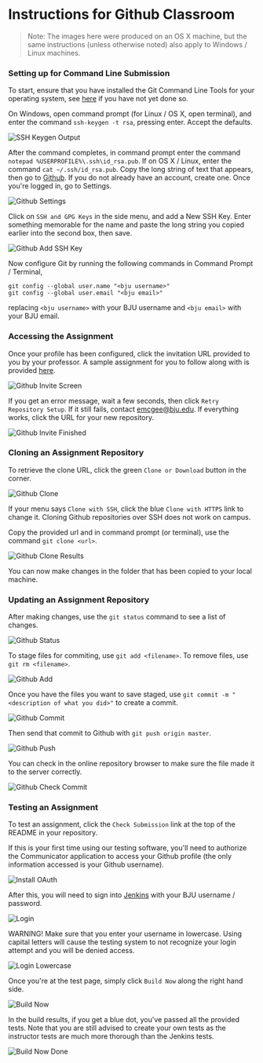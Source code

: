 # Instructions for Github Classroom

> Note: The images here were produced on an OS X machine, but the same instructions (unless otherwise noted) also apply to Windows / Linux machines.

### Setting up for Command Line Submission

To start, ensure that you have installed the Git Command Line Tools for your operating system, see [here](README.md) if you have not yet done so.

On Windows, open command prompt (for Linux / OS X, open terminal), and enter the command `ssh-keygen -t rsa`, pressing enter.  Accept the defaults.

![SSH Keygen Output](images/git/ssh-keygen-output.png)

After the command completes, in command prompt enter the command `notepad %USERPROFILE%\.ssh\id_rsa.pub`.  If on OS X / Linux, enter the command `cat ~/.ssh/id_rsa.pub`. Copy the long string of text that appears, then go to [Github](https://github.com).  If you do not already have an account, create one.  Once you're logged in, go to Settings.

![Github Settings](images/git/github-profile.png)

Click on `SSH and GPG Keys` in the side menu, and add a New SSH Key.  Enter something memorable for the name and paste the long string you copied earlier into the second box, then save.

![Github Add SSH Key](images/git/github-add-ssh-key.png)

Now configure Git by running the following commands in Command Prompt / Terminal,

    git config --global user.name "<bju username>"
    git config --global user.email "<bju email>"

replacing `<bju username>` with your BJU username and `<bju email>` with your BJU email.

### Accessing the Assignment

Once your profile has been configured, click the invitation URL provided to you by your professor.  A sample assignment for you to follow along with is provided [here](https://classroom.github.com/a/iidjEaf-).

![Github Invite Screen](images/git/github-invite-screen.png)

If you get an error message, wait a few seconds, then click `Retry Repository Setup`.  If it still fails, contact emcgee@bju.edu.  If everything works, click the URL for your new repository.

![Github Invite Finished](images/git/github-invite-finished.png)

### Cloning an Assignment Repository

To retrieve the clone URL, click the green `Clone or Download` button in the corner. 

![Github Clone](images/git/github-clone.png)

If your menu says `Clone with SSH`, click the blue `Clone with HTTPS` link to change it.  Cloning Github repositories over SSH does not work on campus.

Copy the provided url and in command prompt (or terminal), use the command `git clone <url>`.

![Github Clone Results](images/git/github-clone-results.png)

You can now make changes in the folder that has been copied to your local machine.

### Updating an Assignment Repository

After making changes, use the `git status` command to see a list of changes.

![Github Status](images/git/git-status.png)

To stage files for commiting, use `git add <filename>`.  To remove files, use `git rm <filename>`.

![Github Add](images/git/git-add.png)

Once you have the files you want to save staged, use `git commit -m "<description of what you did>"` to create a commit.

![Github Commit](images/git/git-commit.png)

Then send that commit to Github with `git push origin master`.

![Github Push](images/git/git-push.png)

You can check in the online repository browser to make sure the file made it to the server correctly.

![Github Check Commit](images/git/github-check-commit.png)

### Testing an Assignment

To test an assignment, click the `Check Submission` link at the top of the README in your repository.

If this is your first time using our testing software, you'll need to authorize the Communicator application to access your Github profile (the only information accessed is your Github username).

![Install OAuth](images/git/install-oauth.png)

After this, you will need to sign into [Jenkins](https://protect.bju.edu/cps/jenkins) with your BJU username / password.

![Login](images/git/login.png)

WARNING! Make sure that you enter your username in lowercase.  Using capital letters will cause the testing system to not recognize your login attempt and you will be denied access.

![Login Lowercase](images/git/login-lowercase.png)

Once you're at the test page, simply click `Build Now` along the right hand side.

![Build Now](images/webui/build-now.png)

In the build results, if you get a blue dot, you've passed all the provided tests.  Note that you are still advised to create your own tests as the instructor tests are much more thorough than the Jenkins tests.

![Build Now Done](images/webui/build-now-done.png)

